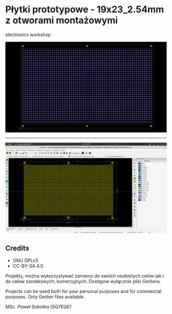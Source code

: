 # Płytki prototypowe - 19x23_2.54mm z otworami montażowymi
electronics workshop

![pcb-1](/prototype-board/board_100x160mm-35x62/pcb.png)

- - - 

![pcb-1](/prototype-board/board_100x160mm-35x62/pcb-screenshoot.png)

## Credits

- GNU GPLv3
- CC-BY-SA 4.0

Projekty, można wykorzystywać zarowno do swoich osobistych celów jak i do celów zarobkowych, komercyjnych. Dostępne wyłącznie pliki Gerbera.

Projects can be used both for your personal purposes and for commercial purposes. Only Gerber files available.

_MSc. Paweł Sobótka (SQ7EQE)_
